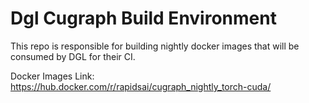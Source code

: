# Dgl Cugraph Build Environment

This repo is responsible for building nightly docker images that will be consumed by DGL for their CI.  


Docker Images Link: https://hub.docker.com/r/rapidsai/cugraph_nightly_torch-cuda/
